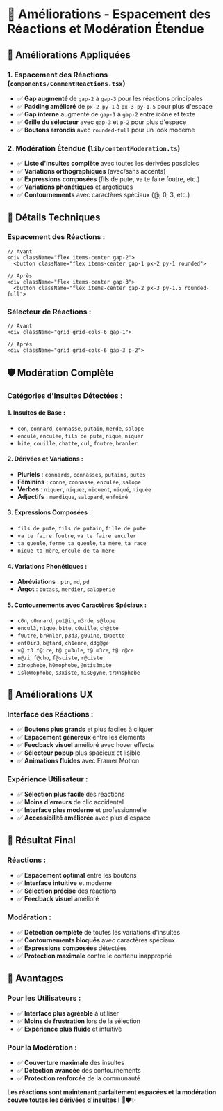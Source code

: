 # 🎨 Améliorations - Espacement des Réactions et Modération Étendue

## 🎯 **Améliorations Appliquées**

### **1. Espacement des Réactions (`components/CommentReactions.tsx`)**
- ✅ **Gap augmenté** de `gap-2` à `gap-3` pour les réactions principales
- ✅ **Padding amélioré** de `px-2 py-1` à `px-3 py-1.5` pour plus d'espace
- ✅ **Gap interne** augmenté de `gap-1` à `gap-2` entre icône et texte
- ✅ **Grille du sélecteur** avec `gap-3` et `p-2` pour plus d'espace
- ✅ **Boutons arrondis** avec `rounded-full` pour un look moderne

### **2. Modération Étendue (`lib/contentModeration.ts`)**
- ✅ **Liste d'insultes complète** avec toutes les dérivées possibles
- ✅ **Variations orthographiques** (avec/sans accents)
- ✅ **Expressions composées** (fils de pute, va te faire foutre, etc.)
- ✅ **Variations phonétiques** et argotiques
- ✅ **Contournements** avec caractères spéciaux (@, 0, 3, etc.)

## 🔧 **Détails Techniques**

### **Espacement des Réactions :**
```tsx
// Avant
<div className="flex items-center gap-2">
  <button className="flex items-center gap-1 px-2 py-1 rounded">

// Après  
<div className="flex items-center gap-3">
  <button className="flex items-center gap-2 px-3 py-1.5 rounded-full">
```

### **Sélecteur de Réactions :**
```tsx
// Avant
<div className="grid grid-cols-6 gap-1">

// Après
<div className="grid grid-cols-6 gap-3 p-2">
```

## 🛡️ **Modération Complète**

### **Catégories d'Insultes Détectées :**

#### **1. Insultes de Base :**
- `con`, `connard`, `connasse`, `putain`, `merde`, `salope`
- `enculé`, `enculée`, `fils de pute`, `nique`, `niquer`
- `bite`, `couille`, `chatte`, `cul`, `foutre`, `branler`

#### **2. Dérivées et Variations :**
- **Pluriels** : `connards`, `connasses`, `putains`, `putes`
- **Féminins** : `conne`, `connasse`, `enculée`, `salope`
- **Verbes** : `niquer`, `niquez`, `niquent`, `niqué`, `niquée`
- **Adjectifs** : `merdique`, `salopard`, `enfoiré`

#### **3. Expressions Composées :**
- `fils de pute`, `fils de putain`, `fille de pute`
- `va te faire foutre`, `va te faire enculer`
- `ta gueule`, `ferme ta gueule`, `ta mère`, `ta race`
- `nique ta mère`, `enculé de ta mère`

#### **4. Variations Phonétiques :**
- **Abréviations** : `ptn`, `md`, `pd`
- **Argot** : `putass`, `merdier`, `saloperie`

#### **5. Contournements avec Caractères Spéciaux :**
- `c0n`, `c0nnard`, `put@in`, `m3rde`, `s@lope`
- `encul3`, `n1que`, `b1te`, `c0uille`, `ch@tte`
- `f0utre`, `br@nler`, `p3d3`, `g0uine`, `t@pette`
- `enf0ir3`, `b@tard`, `ch1enne`, `d3g@ge`
- `v@ t3 f@ire`, `t@ gu3ule`, `t@ m3re`, `t@ r@ce`
- `n@zi`, `f@cho`, `f@sciste`, `r@ciste`
- `x3nophobe`, `h0mophobe`, `@ntis3mite`
- `isl@mophobe`, `s3xiste`, `mis0gyne`, `tr@nsphobe`

## 🎨 **Améliorations UX**

### **Interface des Réactions :**
- ✅ **Boutons plus grands** et plus faciles à cliquer
- ✅ **Espacement généreux** entre les éléments
- ✅ **Feedback visuel** amélioré avec hover effects
- ✅ **Sélecteur popup** plus spacieux et lisible
- ✅ **Animations fluides** avec Framer Motion

### **Expérience Utilisateur :**
- ✅ **Sélection plus facile** des réactions
- ✅ **Moins d'erreurs** de clic accidentel
- ✅ **Interface plus moderne** et professionnelle
- ✅ **Accessibilité améliorée** avec plus d'espace

## 🚀 **Résultat Final**

### **Réactions :**
- ✅ **Espacement optimal** entre les boutons
- ✅ **Interface intuitive** et moderne
- ✅ **Sélection précise** des réactions
- ✅ **Feedback visuel** amélioré

### **Modération :**
- ✅ **Détection complète** de toutes les variations d'insultes
- ✅ **Contournements bloqués** avec caractères spéciaux
- ✅ **Expressions composées** détectées
- ✅ **Protection maximale** contre le contenu inapproprié

## 🎉 **Avantages**

### **Pour les Utilisateurs :**
- ✅ **Interface plus agréable** à utiliser
- ✅ **Moins de frustration** lors de la sélection
- ✅ **Expérience plus fluide** et intuitive

### **Pour la Modération :**
- ✅ **Couverture maximale** des insultes
- ✅ **Détection avancée** des contournements
- ✅ **Protection renforcée** de la communauté

**Les réactions sont maintenant parfaitement espacées et la modération couvre toutes les dérivées d'insultes !** 🎨🛡️✨ 